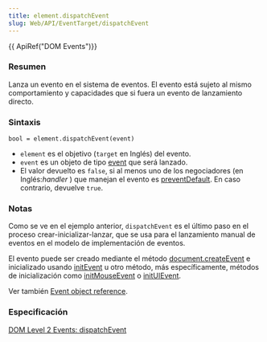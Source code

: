 ```yaml
---
title: element.dispatchEvent
slug: Web/API/EventTarget/dispatchEvent
---
```


{{ ApiRef("DOM Events")}}

### Resumen

Lanza un evento en el sistema de eventos. El evento está sujeto al mismo comportamiento y capacidades que si fuera un evento de lanzamiento directo.

### Sintaxis

```
bool = element.dispatchEvent(event)
```

- `element` es el objetivo (`target` en Inglés) del evento.
- `event` es un objeto de tipo [event](/es/DOM/event) que será lanzado.
- El valor devuelto es `false`, si al menos uno de los negociadores (en Inglés:_handler_ ) que manejan el evento es [preventDefault](/es/DOM/event.preventDefault). En caso contrario, devuelve `true`.

### Notas

Como se ve en el ejemplo anterior, `dispatchEvent` es el último paso en el proceso crear-inicializar-lanzar, que se usa para el lanzamiento manual de eventos en el modelo de implementación de eventos.

El evento puede ser creado mediante el método [document.createEvent](/es/DOM/document.createEvent) e inicializado usando [initEvent](/es/DOM/event.initEvent) u otro método, más específicamente, métodos de inicialización como [initMouseEvent](/es/DOM/event.initMouseEvent) o [initUIEvent](/es/DOM/event.initUIEvent).

Ver también [Event object reference](/es/DOM/event).

### Especificación

[DOM Level 2 Events: dispatchEvent](http://www.w3.org/TR/DOM-Level-2-Events/events.html#Events-EventTarget-dispatchEvent)
